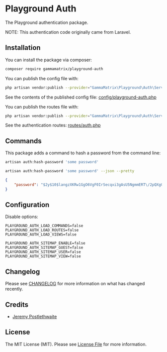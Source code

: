 # Playground Auth

The Playground authentication package.

NOTE: This authentication code originally came from Laravel.

## Installation

You can install the package via composer:

```bash
composer require gammamatrix/playground-auth
```

You can publish the config file with:
```bash
php artisan vendor:publish --provider="GammaMatrix\Playground\Auth\ServiceProvider" --tag="playground-config"
```

See the contents of the published config file: [config/playground-auth.php](config/playground-auth.php)

You can publish the routes file with:
```bash
php artisan vendor:publish --provider="GammaMatrix\Playground\Auth\ServiceProvider" --tag="playground-routes"
```

See the authentication routes: [routes/auth.php](routes/auth.php)

## Commands

This package adds a command to hash a password from the command line:

```bash
artisan auth:hash-password 'some password'
```

```bash
artisan auth:hash-password 'some password' --json --pretty
```
```json
{
    "password": "$2y$10$langzXKRw1GgO6VgF0IrSecqxi3gAsU5NgmmERT\/2pQXg06mSbEjS"
}
```

## Configuration

Disable options:

```
PLAYGROUND_AUTH_LOAD_COMMANDS=false
PLAYGROUND_AUTH_LOAD_ROUTES=false
PLAYGROUND_AUTH_LOAD_VIEWS=false
```

```
PLAYGROUND_AUTH_SITEMAP_ENABLE=false
PLAYGROUND_AUTH_SITEMAP_GUEST=false
PLAYGROUND_AUTH_SITEMAP_USER=false
PLAYGROUND_AUTH_SITEMAP_VIEW=false
```

## Changelog

Please see [CHANGELOG](CHANGELOG.md) for more information on what has changed recently.

## Credits

- [Jeremy Postlethwaite](https://github.com/gammamatrix)

## License

The MIT License (MIT). Please see [License File](LICENSE.md) for more information.
